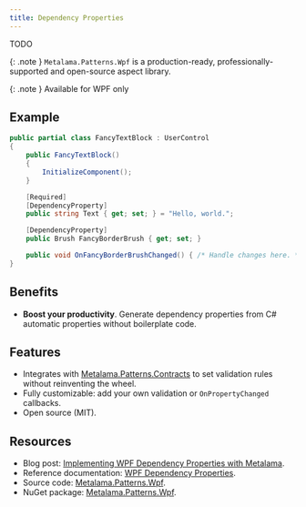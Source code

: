 ```yaml
---
title: Dependency Properties
---
```


TODO

{: .note }
`Metalama.Patterns.Wpf` is a production-ready, professionally-supported and open-source aspect library. <i class="supported no-tooltip"></i>


{: .note }
Available for WPF only


## Example

```csharp
public partial class FancyTextBlock : UserControl
{
    public FancyTextBlock()
    {
        InitializeComponent();
    }

    [Required]
    [DependencyProperty]
    public string Text { get; set; } = "Hello, world.";

    [DependencyProperty]
    public Brush FancyBorderBrush { get; set; }

    public void OnFancyBorderBrushChanged() { /* Handle changes here. */}
}
```

## Benefits

* **Boost your productivity**. Generate dependency properties from C# automatic properties without boilerplate code.

## Features

* Integrates with [Metalama.Patterns.Contracts](https://doc.postsharp.net/metalama/patterns/contracts) to set validation
  rules without reinventing the wheel.
* Fully customizable: add your own validation or `OnPropertyChanged` callbacks.
* Open source (MIT).

## Resources

* Blog
  post: [Implementing WPF Dependency Properties with Metalama](https://blog.postsharp.net/wpf-dependency-property-metalama).
* Reference
  documentation: [WPF Dependency Properties](https://doc.postsharp.net/metalama/patterns/wpf/dependency-property).
* Source
  code: [Metalama.Patterns.Wpf](https://github.com/postsharp/Metalama.Patterns/tree/HEAD/src/Metalama.Patterns.Wpf).
* NuGet package: [Metalama.Patterns.Wpf](https://www.nuget.org/packages/Metalama.Patterns.Wpf).